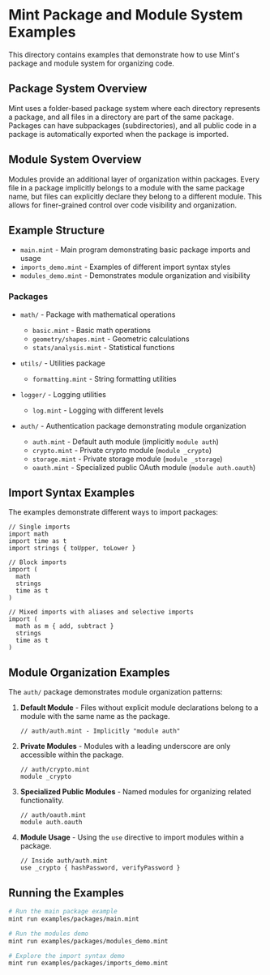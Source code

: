 # Mint Package and Module System Examples

This directory contains examples that demonstrate how to use Mint's package and module system for organizing code.

## Package System Overview

Mint uses a folder-based package system where each directory represents a package, and all files in a directory are part of the same package. Packages can have subpackages (subdirectories), and all public code in a package is automatically exported when the package is imported.

## Module System Overview

Modules provide an additional layer of organization within packages. Every file in a package implicitly belongs to a module with the same package name, but files can explicitly declare they belong to a different module. This allows for finer-grained control over code visibility and organization.

## Example Structure

- `main.mint` - Main program demonstrating basic package imports and usage
- `imports_demo.mint` - Examples of different import syntax styles
- `modules_demo.mint` - Demonstrates module organization and visibility

### Packages

- `math/` - Package with mathematical operations
  - `basic.mint` - Basic math operations
  - `geometry/shapes.mint` - Geometric calculations
  - `stats/analysis.mint` - Statistical functions

- `utils/` - Utilities package
  - `formatting.mint` - String formatting utilities

- `logger/` - Logging utilities
  - `log.mint` - Logging with different levels

- `auth/` - Authentication package demonstrating module organization
  - `auth.mint` - Default auth module (implicitly `module auth`)
  - `crypto.mint` - Private crypto module (`module _crypto`)
  - `storage.mint` - Private storage module (`module _storage`)
  - `oauth.mint` - Specialized public OAuth module (`module auth.oauth`)

## Import Syntax Examples

The examples demonstrate different ways to import packages:

```mint
// Single imports
import math
import time as t
import strings { toUpper, toLower }

// Block imports
import (
  math
  strings
  time as t
)

// Mixed imports with aliases and selective imports
import (
  math as m { add, subtract }
  strings
  time as t
)
```

## Module Organization Examples

The `auth/` package demonstrates module organization patterns:

1. **Default Module** - Files without explicit module declarations belong to a module with the same name as the package.
   ```mint
   // auth/auth.mint - Implicitly "module auth"
   ```

2. **Private Modules** - Modules with a leading underscore are only accessible within the package.
   ```mint
   // auth/crypto.mint
   module _crypto
   ```

3. **Specialized Public Modules** - Named modules for organizing related functionality.
   ```mint
   // auth/oauth.mint
   module auth.oauth
   ```

4. **Module Usage** - Using the `use` directive to import modules within a package.
   ```mint
   // Inside auth/auth.mint
   use _crypto { hashPassword, verifyPassword }
   ```

## Running the Examples

```bash
# Run the main package example
mint run examples/packages/main.mint

# Run the modules demo
mint run examples/packages/modules_demo.mint

# Explore the import syntax demo
mint run examples/packages/imports_demo.mint
``` 
